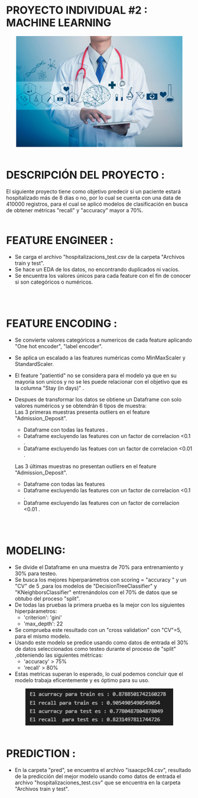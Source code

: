 # PROYECTO INDIVIDUAL #2 : MACHINE LEARNING


<p align="center">
<img src="https://raw.githubusercontent.com/isaacpc94/PI02_DATA05/main/images/MChospital.jpg"  height=300><br><br>

# DESCRIPCIÓN DEL PROYECTO :

El siguiente proyecto tiene como objetivo predecir si un paciente estará hospitalizado más de 8 dias o no, por lo cual se cuenta con una data de 410000 registros, para el cual se aplicó modelos de clasificación en busca de obtener métricas "recall" y "accuracy" mayor a 70%.<br>
<br>

# FEATURE ENGINEER :

-  Se carga el archivo "hospitalizacions_test.csv de la carpeta "Archivos train y test".
-  Se hace un EDA de los datos, no encontrando duplicados ni vacíos.
-  Se encuentra los valores únicos para cada feature con el fin de conocer si son categóricos o numéricos.
<br>
<br>

# FEATURE ENCODING :

-  Se convierte valores categóricos a numericos de cada feature aplicando "One hot encoder", "label encoder".
-  Se aplica un escalado a las features numéricas como MinMaxScaler y StandardScaler.
-  El feature "patientid" no se considera para el modelo ya que en su mayoria son unicos y no se les puede relacionar con el objetivo que es la columna "Stay (in days)" .
-  Despues de transformar los datos se obtiene un Dataframe con solo valores numéricos y se obtendrán 6 tipos de muestra:<br>
    Las 3 primeras muestras presenta outliers en el feature "Admission_Deposit".
    - Dataframe con todas las features .
    - Dataframe excluyendo las features con un factor de correlacion <0.1 .
    - Dataframe excluyendo las featues con un factor de correlacion <0.01 .<br>

    Las 3 últimas muestras no presentan outliers en el feature "Admission_Deposit".
    - Dataframe con todas las features
    - Dataframe excluyendo las features con un factor de correlacion <0.1 .
    - Dataframe excluyendo las features con un factor de correlacion <0.01 .
<br>
<br>

# MODELING:
- Se divide el Dataframe en una muestra de 70% para entrenamiento y 30% para testeo.
- Se busca los mejores hiperparámetros con scoring = "accuracy " y un "CV" de 5  ,para los modelos de "DecisionTreeClassifier" y "KNeighborsClassifier" entrenándolos con el 70% de datos que se obtubo del proceso "split".
- De todas las pruebas la primera prueba es la mejor con los siguientes hiperpárametros:
    - 'criterion': 'gini' 
    - 'max_depth': 22
- Se comprueba este resultado con un "cross validation" con "CV"=5, para el mismo modelo.
- Usando este modelo se predice usando como datos de entrada el 30% de datos seleccionados como testeo durante el proceso de "split" ,obteniendo las siguientes métricas:
     - 'accuracy' > 75%
    - 'recall' > 80% 
- Estas metricas superan lo esperado, lo cual podemos concluir que el modelo trabaja eficentemente y es óptimo para su uso.
<p align="center">
<img src="https://raw.githubusercontent.com/isaacpc94/PI02_DATA05/main/images/resultadoML.jpg"  height=100>
<br><br>


# PREDICTION : 

- En la carpeta "pred", se encuentra el archivo "isaacpc94.csv", resultado de la predicción del mejor modelo usando como datos de entrada el archivo "hospitalizaciones_test.csv" que se encuentra en la carpeta "Archivos train y test".

